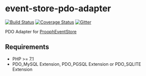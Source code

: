 # event-store-pdo-adapter

[![Build Status](https://travis-ci.org/prooph/event-store-pdo-adapter.svg?branch=master)](https://travis-ci.org/prooph/event-store-pdo-adapter)
[![Coverage Status](https://coveralls.io/repos/prooph/event-store-pdo-adapter/badge.svg?branch=master&service=github)](https://coveralls.io/github/prooph/event-store-pdo-adapter?branch=master)
[![Gitter](https://badges.gitter.im/Join%20Chat.svg)](https://gitter.im/prooph/improoph)

PDO Adapter for [ProophEventStore](https://github.com/prooph/event-store)

Requirements
------------

- PHP >= 7.1
- PDO_MySQL Extension, PDO_PGSQL Extension or PDO_SQLITE Extension
